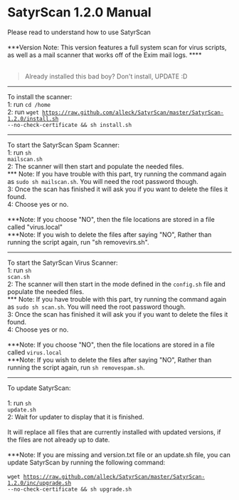 # SatyrScan 1.2.0 Manual #

Please read to understand how to use SatyrScan<br />
<br />
***Version Note: This version features a full system scan for virus scripts, as well as a mail scanner that works off of the Exim mail logs. ****<br />
<br />
> Already installed this bad boy? Don't install, UPDATE :D

---
To install the scanner:<br />
1: run <code>cd /home</code> <br />
2: run <code>wget https://raw.github.com/alleck/SatyrScan/master/SatyrScan-1.2.0/install.sh --no-check-certificate && sh install.sh</code>

---
To start the SatyrScan Spam Scanner:<br />
1: run <code>sh mailscan.sh</code><br />
2: The scanner will then start and populate the needed files.<br />
   *** Note: If you have trouble with this part, try running the command again as <code>sudo sh mailscan.sh</code>. You will need the root password though.<br />
3: Once the scan has finished it will ask you if you want to delete the files it found.<br />
4: Choose yes or no.<br />
<br />
***Note: If you choose "NO", then the file locations are stored in a file called "virus.local"<br />
***Note: If you wish to delete the files after saying "NO", Rather than running the script again, run "sh removevirs.sh".

---
To start the SatyrScan Virus Scanner:<br />
1: run <code>sh scan.sh</code><br />
2: The scanner will then start in the mode defined in the <code>config.sh</code> file and populate the needed files.<br />
   *** Note: If you have trouble with this part, try running the command again as <code>sudo sh scan.sh</code>. You will need the root password though.<br />
3: Once the scan has finished it will ask you if you want to delete the files it found.<br />
4: Choose yes or no.<br />
<br />
***Note: If you choose "NO", then the file locations are stored in a file called <code>virus.local</code><br />
***Note: If you wish to delete the files after saying "NO", Rather than running the script again, run <code>sh removespam.sh</code>.

---
To update SatyrScan:<br />
<br />
1: run <code>sh update.sh</code><br />
2: Wait for updater to display that it is finished.<br />
<br />
It will replace all files that are currently installed with updated versions, if the files are not already up to date.<br />
<br />
***Note: If you are missing and version.txt file or an update.sh file, you can update SatyrScan by running the following command:<br />
<br />
<code>wget https://raw.github.com/alleck/SatyrScan/master/SatyrScan-1.2.0/inc/upgrade.sh --no-check-certificate && sh upgrade.sh</code>